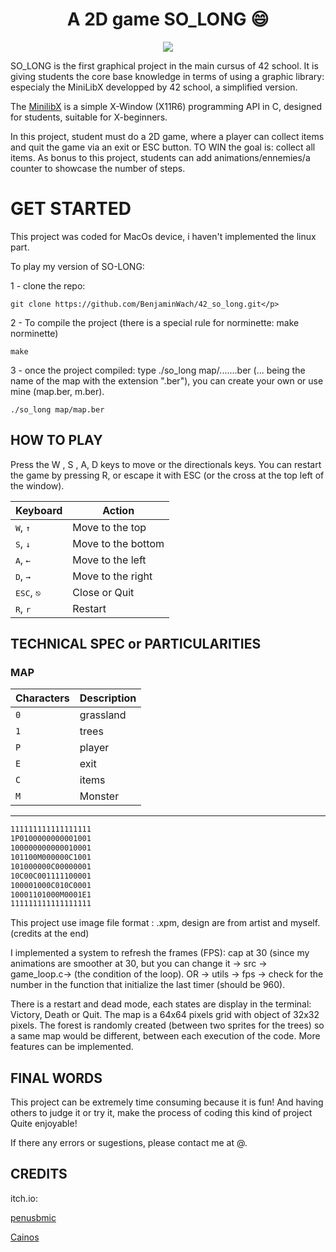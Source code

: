 <h1 align="center">A 2D game SO_LONG 😄</h1>
<div align="center"><img src="./img/" /></div>

SO_LONG is the first graphical project in the main cursus of 42 school.
It is giving students the core base knowledge in terms of using a graphic
library: especialy the MiniLibX developped by 42 school, a simplified
version.

The [MinilibX](https://github.com/42Paris/minilibx-linux)
is a simple X-Window (X11R6) programming API in C, designed for students, suitable for X-beginners.

In this project, student must do a 2D game, where a player can collect items and quit the game via 
an exit or ESC button.
TO WIN the goal is: collect all items.
As bonus to this project, students can add animations/ennemies/a counter to showcase the number of
steps.

# GET STARTED

This project was coded for MacOs device, i haven't implemented the linux part.

To play my version of SO-LONG:

1 - clone the repo:

```
git clone https://github.com/BenjaminWach/42_so_long.git</p> 
```

2 - To compile the project (there is a special rule for norminette: make norminette)

```
make
```

3 - once the project compiled: type ./so_long map/.......ber (... being the name of the map
     with the extension ".ber"), you can create your own or use mine (map.ber, m.ber).

```
./so_long map/map.ber
```

## HOW TO PLAY

Press the W , S , A, D keys to move or the directionals keys.
You can restart the game by pressing R, or escape it with ESC (or the cross at the top left of the window).

| Keyboard | Action |
|---|---|
| <kbd>W</kbd>, <kbd>↑</kbd>| Move to the top |
| <kbd>S</kbd>, <kbd>↓</kbd>| Move to the bottom |
| <kbd>A</kbd>, <kbd>←</kbd>| Move to the left |
| <kbd>D</kbd>, <kbd>→</kbd>| Move to the right |
| <kbd>ESC</kbd>, `⎋`| Close or Quit |
| <kbd>R</kbd>, <kbd>r</kbd> | Restart |

## TECHNICAL SPEC or PARTICULARITIES

### MAP

| Characters | Description|                                              
|--|--|
| `0` | grassland |
| `1` | trees |
| `P` | player |
| `E` | exit |
| `C` | items |
| `M` | Monster |
---

```txt
111111111111111111
1P0100000000001001
100000000000010001
101100M000000C1001
101000000C00000001
10C00C001111100001
100001000C010C0001
10001101000M0001E1
111111111111111111
```

This project use image file format : .xpm, design are from artist and myself. (credits at the end)

I implemented a system to refresh the frames (FPS): cap at 30 (since my animations are smoother at 30, but you can change it
-> src -> game_loop.c-> (the condition of the loop). OR
-> utils -> fps -> check for the number in the function that initialize the last timer (should be 960).

There is a restart and dead mode, each states are display in the terminal: Victory, Death or Quit.
The map is a 64x64 pixels grid with object of 32x32 pixels.
The forest is randomly created (between two sprites for the trees) so a same map would be different, between each execution of the code.
More features can be implemented.

## FINAL WORDS

This project can be extremely time consuming because it is fun!
And having others to judge it or try it, make the process of coding this kind of project
Quite enjoyable!

If there any errors or sugestions, please contact me at @.

## CREDITS

itch.io:

  [penusbmic](https://penusbmic.itch.io/)

  [Cainos](https://cainos.itch.io/)
